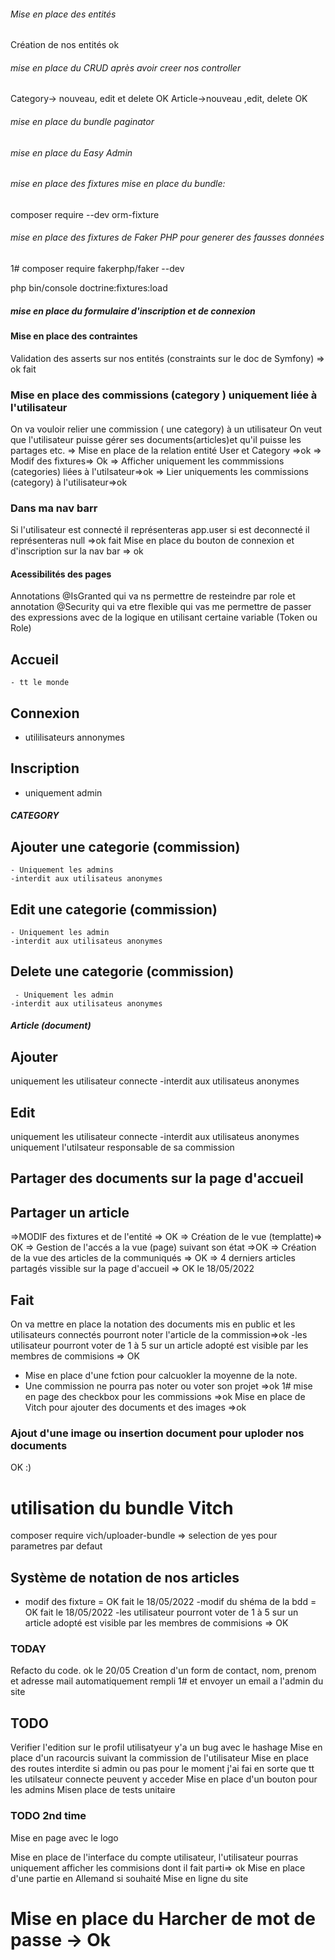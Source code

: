 ###### Mise en place des entités 
Création de nos entités
ok
###### mise en place du CRUD  après avoir creer nos controller
Category-> nouveau, edit et delete OK
Article->nouveau ,edit, delete  OK

###### mise en place du bundle paginator
###### mise en place du Easy Admin

###### mise en place des fixtures mise en place du bundle:
composer require --dev orm-fixture

###### mise en place des fixtures de Faker PHP pour generer des fausses données
1# composer require fakerphp/faker  --dev

php bin/console doctrine:fixtures:load

##### mise en place du formulaire d'inscription et de connexion

#### Mise en place des contraintes
 Validation des asserts sur nos entités (constraints sur le doc de Symfony) => ok fait
 
### Mise en place des commissions (category ) uniquement liée à l'utilisateur
 On va vouloir relier une commission ( une category) à un utilisateur On veut que l'utilisateur puisse gérer ses documents(articles)et qu'il puisse les partages etc.
 => Mise en place de la relation entité User et Category =>ok
 => Modif des fixtures=> Ok
 => Afficher uniquement les commmissions (categories) liées à l'utilsateur=>ok
 => Lier uniquements les commissions (category) à l'utilisateur=>ok

### Dans ma nav barr
Si l'utilisateur est connecté il représenteras app.user si est deconnecté il représenteras null =>ok fait
Mise en place du bouton de connexion et d'inscription sur la nav bar => ok

#### Acessibilités des pages
 Annotations @IsGranted qui va ns permettre de resteindre par role 
 et annotation @Security qui va etre flexible qui vas me permettre de passer des expressions avec de la logique en utilisant certaine variable (Token ou Role)

## Accueil
    - tt le monde
## Connexion
  - utililisateurs annonymes
  ## Inscription
  - uniquement admin
##### CATEGORY
  ## Ajouter une categorie (commission)
    - Uniquement les admins
    -interdit aux utilisateus anonymes

  ## Edit une categorie (commission)
    - Uniquement les admin
    -interdit aux utilisateus anonymes

  ## Delete une categorie (commission)
     - Uniquement les admin
    -interdit aux utilisateus anonymes


##### Article (document)
## Ajouter
uniquement les utilisateur connecte
-interdit aux utilisateus anonymes
 ## Edit 
 uniquement les utilisateur connecte
-interdit aux utilisateus anonymes
uniquement l'utilsateur responsable de sa commission

## Partager des documents sur la page d'accueil
## Partager un article
=>MODIF des fixtures et de l'entité => OK
=> Création de le vue (templatte)=> OK
=> Gestion de l'accés a la vue (page) suivant son état =>OK
=> Création de la vue des articles de la communiqués => OK
=> 4 derniers articles partagés vissible sur la page d'accueil => OK le 18/05/2022


## Fait
On va mettre en place  la notation des documents mis en public et les utilisateurs connectés pourront noter l'article de la commission=>ok
-les utilisateur pourront voter de 1 à 5 sur un article adopté est visible par les membres de commisions => OK
- Mise en place d'une fction pour calcuokler la moyenne de la note.
- Une commission ne pourra pas noter ou voter son projet =>ok
1# mise en page des checkbox pour les commissions =>ok
Mise en place de Vitch pour ajouter des documents et des images =>ok


### Ajout d'une image ou insertion document pour uploder nos documents
OK :)

# utilisation du bundle Vitch
composer require vich/uploader-bundle => selection de yes pour parametres par defaut

## Système de notation de nos articles
- modif des fixture = OK fait le 18/05/2022
-modif du shéma de la bdd = OK fait le 18/05/2022
-les utilisateur pourront voter de 1 à 5 sur un article adopté est visible par les membres de commisions => OK

### TODAY

Refacto du code. ok le 20/05
Creation d'un form de contact, nom, prenom et adresse mail automatiquement rempli
1#
et envoyer un email a l'admin du site



## TODO

Verifier l'edition sur le profil utilisatyeur y'a un bug avec le hashage 
Mise en place d'un racourcis suivant la commission de l'utilisateur
Mise en place des routes interdite  si admin ou pas pour le moment j'ai fai en sorte que tt les utilsateur connecte peuvent y acceder
Mise en place d'un bouton pour les admins
Misen place de tests unitaire

### TODO 2nd time
Mise en page avec le logo

Mise en place de l'interface du compte utilisateur, l'utilisateur pourras uniquement afficher les commisions dont il fait parti=> ok
Mise en place d'une partie en Allemand si souhaité
Mise en ligne du site

# Mise en place du Harcher de mot de passe -> Ok


